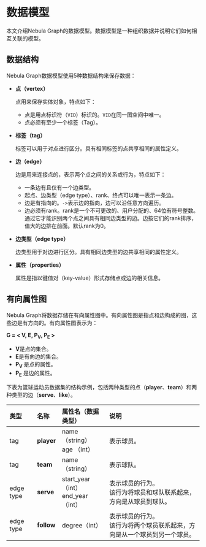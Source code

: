 # 数据模型

本文介绍Nebula Graph的数据模型。数据模型是一种组织数据并说明它们如何相互关联的模型。

## 数据结构

Nebula Graph数据模型使用5种数据结构来保存数据：

- **点（vertex）**

  点用来保存实体对象，特点如下：

  - 点是用点标识符（`VID`）标识的。`VID`在同一图空间中唯一。
  - 点必须有至少一个标签（Tag）。

- **标签（tag）**

  标签可以用于对点进行区分。具有相同标签的点共享相同的属性定义。

- **边（edge）**

  边是用来连接点的，表示两个点之间的关系或行为，特点如下：

  - 一条边有且仅有一个边类型。
  - 起点、边类型（edge type）、rank、终点可以唯一表示一条边。
  - 边是有指向的。`->`表示边的指向，边可以沿任意方向遍历。
  - 边必须有rank。rank是一个不可更改的、用户分配的、64位有符号整数。通过它才能识别两个点之间具有相同边类型的边。边按它们的rank排序，值大的边排在前面。默认rank为0。
  
- **边类型（edge type）**

  边类型用于对边进行区分。具有相同边类型的边共享相同的属性定义。

- **属性（properties）**

  属性是指以键值对（key-value）形式存储点或边的相关信息。

## 有向属性图

Nebula Graph将数据存储在有向属性图中。有向属性图是指点和边构成的图，这些边是有方向的。有向属性图表示为：

**G = < V, E, P<sub>V</sub>, P<sub>E</sub> >**

- **V**是点的集合。
- **E**是有向边的集合。
- **P<sub>V</sub>** 是点的属性。
- **P<sub>E</sub>** 是边的属性。

下表为篮球运动员数据集的结构示例，包括两种类型的点（**player**、**team**）和两种类型的边（**serve**、**like**）。

| 类型 | 名称 | 属性名（数据类型） | 说明 |
| :--- | :--- | :---| :--- |
|tag|  **player**      | name （string） <br>age （int）  | 表示球员。  |
|tag|   **team** |  name （string） |  表示球队。 |
|edge type|  **serve**  |  start_year （int） <br> end_year （int） | 表示球员的行为。<br>该行为将球员和球队联系起来，方向是从球员到球队。  |
|edge type|  **follow**  | degree（int）  | 表示球员的行为。<br>该行为将两个球员联系起来，方向是从一个球员到另一个球员。  |
